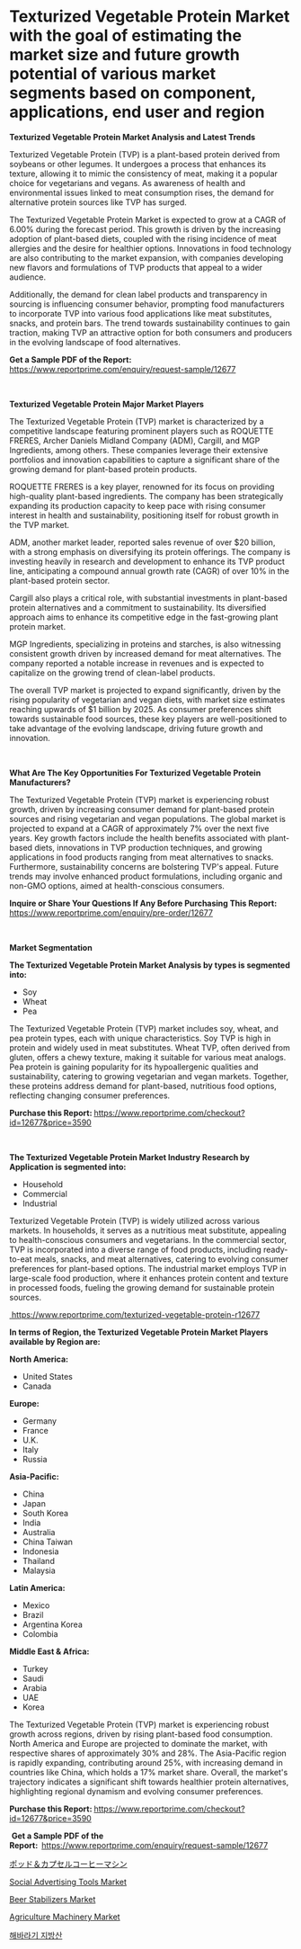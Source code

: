 <p><h1>Texturized Vegetable Protein Market with the goal of estimating the market size and future growth potential of various market segments based on component, applications, end user and region</h1></p><p><strong>Texturized Vegetable Protein Market Analysis and Latest Trends</strong></p>
<p><p>Texturized Vegetable Protein (TVP) is a plant-based protein derived from soybeans or other legumes. It undergoes a process that enhances its texture, allowing it to mimic the consistency of meat, making it a popular choice for vegetarians and vegans. As awareness of health and environmental issues linked to meat consumption rises, the demand for alternative protein sources like TVP has surged.</p><p>The Texturized Vegetable Protein Market is expected to grow at a CAGR of 6.00% during the forecast period. This growth is driven by the increasing adoption of plant-based diets, coupled with the rising incidence of meat allergies and the desire for healthier options. Innovations in food technology are also contributing to the market expansion, with companies developing new flavors and formulations of TVP products that appeal to a wider audience.</p><p>Additionally, the demand for clean label products and transparency in sourcing is influencing consumer behavior, prompting food manufacturers to incorporate TVP into various food applications like meat substitutes, snacks, and protein bars. The trend towards sustainability continues to gain traction, making TVP an attractive option for both consumers and producers in the evolving landscape of food alternatives.</p></p>
<p><strong>Get a Sample PDF of the Report:&nbsp;</strong> <a href="https://www.reportprime.com/enquiry/request-sample/12677">https://www.reportprime.com/enquiry/request-sample/12677</a></p>
<p>&nbsp;</p>
<p><strong>Texturized Vegetable Protein Major Market Players</strong></p>
<p><p>The Texturized Vegetable Protein (TVP) market is characterized by a competitive landscape featuring prominent players such as ROQUETTE FRERES, Archer Daniels Midland Company (ADM), Cargill, and MGP Ingredients, among others. These companies leverage their extensive portfolios and innovation capabilities to capture a significant share of the growing demand for plant-based protein products.</p><p>ROQUETTE FRERES is a key player, renowned for its focus on providing high-quality plant-based ingredients. The company has been strategically expanding its production capacity to keep pace with rising consumer interest in health and sustainability, positioning itself for robust growth in the TVP market.</p><p>ADM, another market leader, reported sales revenue of over $20 billion, with a strong emphasis on diversifying its protein offerings. The company is investing heavily in research and development to enhance its TVP product line, anticipating a compound annual growth rate (CAGR) of over 10% in the plant-based protein sector.</p><p>Cargill also plays a critical role, with substantial investments in plant-based protein alternatives and a commitment to sustainability. Its diversified approach aims to enhance its competitive edge in the fast-growing plant protein market.</p><p>MGP Ingredients, specializing in proteins and starches, is also witnessing consistent growth driven by increased demand for meat alternatives. The company reported a notable increase in revenues and is expected to capitalize on the growing trend of clean-label products.</p><p>The overall TVP market is projected to expand significantly, driven by the rising popularity of vegetarian and vegan diets, with market size estimates reaching upwards of $1 billion by 2025. As consumer preferences shift towards sustainable food sources, these key players are well-positioned to take advantage of the evolving landscape, driving future growth and innovation.</p></p>
<p>&nbsp;</p>
<p><strong>What Are The Key Opportunities For Texturized Vegetable Protein Manufacturers?</strong></p>
<p><p>The Texturized Vegetable Protein (TVP) market is experiencing robust growth, driven by increasing consumer demand for plant-based protein sources and rising vegetarian and vegan populations. The global market is projected to expand at a CAGR of approximately 7% over the next five years. Key growth factors include the health benefits associated with plant-based diets, innovations in TVP production techniques, and growing applications in food products ranging from meat alternatives to snacks. Furthermore, sustainability concerns are bolstering TVP's appeal. Future trends may involve enhanced product formulations, including organic and non-GMO options, aimed at health-conscious consumers.</p></p>
<p><strong>Inquire or Share Your Questions If Any Before Purchasing This Report:</strong> <a href="https://www.reportprime.com/enquiry/pre-order/12677">https://www.reportprime.com/enquiry/pre-order/12677</a></p>
<p>&nbsp;</p>
<p><strong>Market Segmentation</strong></p>
<p><strong>The Texturized Vegetable Protein Market Analysis by types is segmented into:</strong></p>
<p><ul><li>Soy</li><li>Wheat</li><li>Pea</li></ul></p>
<p><p>The Texturized Vegetable Protein (TVP) market includes soy, wheat, and pea protein types, each with unique characteristics. Soy TVP is high in protein and widely used in meat substitutes. Wheat TVP, often derived from gluten, offers a chewy texture, making it suitable for various meat analogs. Pea protein is gaining popularity for its hypoallergenic qualities and sustainability, catering to growing vegetarian and vegan markets. Together, these proteins address demand for plant-based, nutritious food options, reflecting changing consumer preferences.</p></p>
<p><strong>Purchase this Report:&nbsp;</strong><a href="https://www.reportprime.com/checkout?id=12677&price=3590">https://www.reportprime.com/checkout?id=12677&price=3590</a></p>
<p>&nbsp;</p>
<p><strong>The Texturized Vegetable Protein Market Industry Research by Application is segmented into:</strong></p>
<p><ul><li>Household</li><li>Commercial</li><li>Industrial</li></ul></p>
<p><p>Texturized Vegetable Protein (TVP) is widely utilized across various markets. In households, it serves as a nutritious meat substitute, appealing to health-conscious consumers and vegetarians. In the commercial sector, TVP is incorporated into a diverse range of food products, including ready-to-eat meals, snacks, and meat alternatives, catering to evolving consumer preferences for plant-based options. The industrial market employs TVP in large-scale food production, where it enhances protein content and texture in processed foods, fueling the growing demand for sustainable protein sources.</p></p>
<p><a href="https://www.reportprime.com/texturized-vegetable-protein-r12677">&nbsp;https://www.reportprime.com/texturized-vegetable-protein-r12677</a></p>
<p><strong>In terms of Region, the Texturized Vegetable Protein Market Players available by Region are:</strong></p>
<p>
    <p> <strong> North America: </strong>
        <ul>
            <li>United States</li>
            <li>Canada</li>
        </ul>
        </p> 
    <p> <strong> Europe: </strong>
        <ul>
            <li>Germany</li>
            <li>France</li>
            <li>U.K.</li>
            <li>Italy</li>
            <li>Russia</li>
        </ul>
        </p> 
    <p> <strong> Asia-Pacific: </strong>
        <ul>
            <li>China</li>
            <li>Japan</li>
            <li>South Korea</li>
            <li>India</li>
            <li>Australia</li>
            <li>China Taiwan</li>
            <li>Indonesia</li>
            <li>Thailand</li>
            <li>Malaysia</li>
        </ul>
        </p> 
    <p> <strong> Latin America: </strong>
        <ul>
            <li>Mexico</li>
            <li>Brazil</li>
            <li>Argentina Korea</li>
            <li>Colombia</li>
        </ul>
        </p> 
    <p> <strong> Middle East & Africa: </strong>
        <ul>
            <li>Turkey</li>
            <li>Saudi</li>
            <li>Arabia</li>
            <li>UAE</li>
            <li>Korea</li>
        </ul>
    </p>
    </p>
<p><p>The Texturized Vegetable Protein (TVP) market is experiencing robust growth across regions, driven by rising plant-based food consumption. North America and Europe are projected to dominate the market, with respective shares of approximately 30% and 28%. The Asia-Pacific region is rapidly expanding, contributing around 25%, with increasing demand in countries like China, which holds a 17% market share. Overall, the market's trajectory indicates a significant shift towards healthier protein alternatives, highlighting regional dynamism and evolving consumer preferences.</p></p>
<p><strong>Purchase this Report: </strong><a href="https://www.reportprime.com/checkout?id=12677&price=3590">https://www.reportprime.com/checkout?id=12677&price=3590</a></p>
<p>&nbsp;<strong>Get a Sample PDF of the Report:&nbsp;&nbsp;</strong><a href="https://www.reportprime.com/enquiry/request-sample/12677">https://www.reportprime.com/enquiry/request-sample/12677</a></p>
<p><strong></strong></p>
<p><p><a href="https://medium.com/@cassianlinzjx/%E3%83%9D%E3%83%83%E3%83%89%E3%81%8A%E3%82%88%E3%81%B3%E3%82%AB%E3%83%97%E3%82%BB%E3%83%AB%E3%82%B3%E3%83%BC%E3%83%92%E3%83%BC%E3%83%A1%E3%83%BC%E3%82%AB%E3%83%BC%E5%B8%82%E5%A0%B4-2024-2031-%E6%A5%AD%E7%95%8C%E3%81%AE%E6%B4%9E%E5%AF%9F%E3%81%A8%E6%8A%95%E8%B3%87%E6%A9%9F%E4%BC%9A-b7ad44e01704">ポッド＆カプセルコーヒーマシン</a></p><p><a href="https://medium.com/@cesailson56547/social-advertising-tools-market-market-segmentation-geographical-regions-and-market-forcast-till-83e84841c03d">Social Advertising Tools Market</a></p><p><a href="https://github.com/AbbasMahmud554/Market-Research-Report-List-1/blob/main/beer-stabilizers-market.md">Beer Stabilizers Market</a></p><p><a href="https://www.linkedin.com/pulse/what-growth-drivers-agriculture-machinery-market-comprehensive-zr8kc?trackingId=DmydFdZ5Sg%2B%2BtQdPa4ge0g%3D%3D">Agriculture Machinery Market</a></p><p><a href="https://medium.com/@eunicevaughan35/%ED%95%B4%EB%B0%94%EB%9D%BC%EA%B8%B0-%EC%A7%80%EB%B0%A9%EC%82%B0-%EC%8B%9C%EC%9E%A5-%EA%B7%9C%EB%AA%A8%EB%8A%94-%EC%97%B0%ED%8F%89%EA%B7%A0-%EC%84%B1%EC%9E%A5%EB%A5%A0-9-5-%EB%A1%9C-%EC%84%B1%EC%9E%A5%ED%95%98%EA%B3%A0-%EC%9E%88%EC%9C%BC%EB%A9%B0-%EC%9D%B4-%EB%B3%B4%EA%B3%A0%EC%84%9C%EB%8A%94-%EC%8B%9C%EC%9E%A5-%EC%84%B8%EB%B6%84%ED%99%94-%EC%84%B1%EC%9E%A5-%EB%B0%8F-2024-2031%EB%85%84-%EC%98%88%EC%B8%A1%EC%97%90-%EB%8C%80%ED%95%9C-%EB%B6%84%EC%84%9D%EC%9D%84-%ED%8F%AC%ED%95%A8%ED%95%98%EA%B3%A0-%EC%9E%88%EC%8A%B5%EB%8B%88%EB%8B%A4-0f754f1384c6">해바라기 지방산</a></p></p>